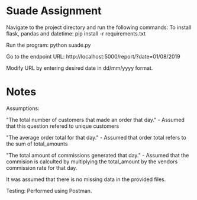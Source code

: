 # Suade Assignment

Navigate to the project directory and run the following commands:
To install flask, pandas and datetime:
pip install -r requirements.txt

Run the program:
python suade.py

Go to the endpoint URL: 
http://localhost:5000/report/?date=01/08/2019

Modify URL by entering desired date in dd/mm/yyyy format.


# Notes
Assumptions:

"The total number of customers that made an order that day." - Assumed that this question refered to unique customers

"The average order total for that day." - Assumed that order total refers to the sum of total_amounts

"The total amount of commissions generated that day." - Assumed that the commision is calculted by multiplying the total_amount by the vendors commission rate for that day.

It was assumed that there is no missing data in the provided files.

Testing: Performed using Postman.
